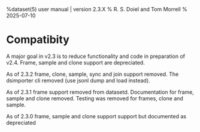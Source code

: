 %dataset(5) user manual | version 2.3.X
% R. S. Doiel and Tom Morrell
% 2025-07-10

# Compatibity

A major goal in v2.3 is to reduce functionality and code in preparation of v2.4. Frame, sample and clone support are depreciated.

As of 2.3.2 frame, clone, sample, sync and join support removed. The dsimporter cli removed (use jsonl dump and load instead).

As of 2.3.1 frame support removed from datasetd. Documentation for frame, sample and clone removed. Testing was removed for frames, clone and sample.

As of 2.3.0 frame, sample and clone support support but documented as depreciated


